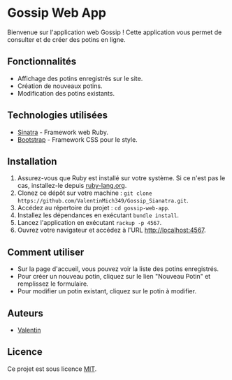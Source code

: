 # Gossip Web App

Bienvenue sur l'application web Gossip ! Cette application vous permet de consulter et de créer des potins en ligne.

## Fonctionnalités

- Affichage des potins enregistrés sur le site.
- Création de nouveaux potins.
- Modification des potins existants.

## Technologies utilisées

- [Sinatra](http://sinatrarb.com/) - Framework web Ruby.
- [Bootstrap](https://getbootstrap.com/) - Framework CSS pour le style.

## Installation

1. Assurez-vous que Ruby est installé sur votre système. Si ce n'est pas le cas, installez-le depuis [ruby-lang.org](https://www.ruby-lang.org/).
2. Clonez ce dépôt sur votre machine : `git clone https://github.com/ValentinMich349/Gossip_Sianatra.git`.
3. Accédez au répertoire du projet : `cd gossip-web-app`.
4. Installez les dépendances en exécutant `bundle install`.
6. Lancez l'application en exécutant `rackup -p 4567`.
7. Ouvrez votre navigateur et accédez à l'URL [http://localhost:4567](http://localhost:4567).

## Comment utiliser

- Sur la page d'accueil, vous pouvez voir la liste des potins enregistrés.
- Pour créer un nouveau potin, cliquez sur le lien "Nouveau Potin" et remplissez le formulaire.
- Pour modifier un potin existant, cliquez sur le potin à modifier.

## Auteurs

- [Valentin](https://github.com/ValentinMich349)

## Licence

Ce projet est sous licence [MIT](LICENSE).